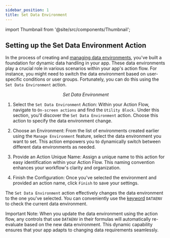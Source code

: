 ```yaml
---
sidebar_position: 1
title: Set Data Environment
---
```

import Thumbnail from '@site/src/components/Thumbnail';

## Setting up the Set Data Environment Action 

In the process of creating and [managing data environments](/datasource-concepts/data-environments/#create-a-new-environment), you've built a foundation for dynamic data handling in your app. These data environments play a crucial role in various scenarios within your app's action flow. For instance, you might need to switch the data environment based on user-specific conditions or user groups. Fortunately, you can do this using the `Set Data Environment` action.

<figure>
<Thumbnail src="/img/reference/actionflow-blocks/set-data-env/set-data-env.png" alt="Set Data Environment" />
<figcaption align='center'><i>Set Data Environment</i></figcaption>
</figure>


1. Select the `Set Data Environment` Action: Within your Action Flow, navigate to `On-screen actions` and find the `Utility Block.` Under this section, you'll discover the `Set Data Environment` action. Choose this action to specify the data environment change.

2. Choose an Environment: From the list of environments created earlier using the `Manage Environment` feature, select the data environment you want to set. This action empowers you to dynamically switch between different data environments as needed.

3. Provide an Action Unique Name: Assign a unique name to this action for easy identification within your Action Flow. This naming convention enhances your workflow's clarity and organization.

4. Finish the Configuration: Once you've selected the environment and provided an action name, click `Finish` to save your settings.

<figure>
<Thumbnail src="/img/reference/actionflow-blocks/set-data-env/feild.jpeg" alt="set-data-env" />
</figure>

The `Set Data Environment` action effectively changes the data environment to the one you've selected. You can conveniently use the [keyword](/reference/keywords/#app-builder-keywords) `DATAENV` to check the current data environment.

Important Note: When you update the data environment using the action flow, any controls that use `DATAENV` in their formulas will automatically re-evaluate based on the new data environment. This dynamic capability ensures that your app adapts to changing data requirements seamlessly.
